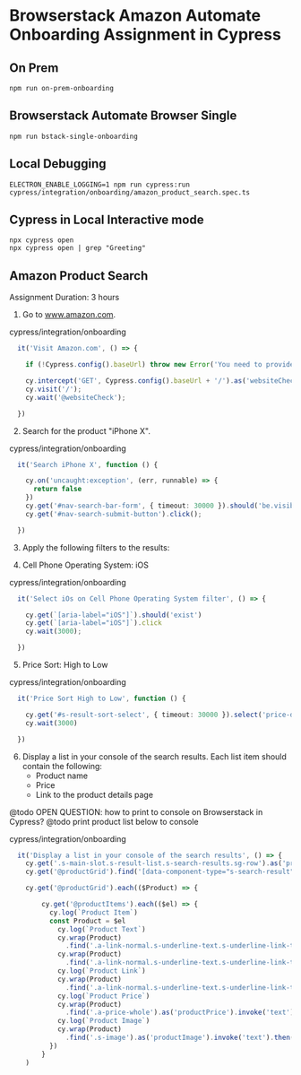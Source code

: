 
# Browserstack Amazon Automate Onboarding Assignment in Cypress

## On Prem

```
npm run on-prem-onboarding
```

## Browserstack Automate Browser Single

```
npm run bstack-single-onboarding
```

## Local Debugging

```
ELECTRON_ENABLE_LOGGING=1 npm run cypress:run cypress/integration/onboarding/amazon_product_search.spec.ts
```
## Cypress in Local Interactive mode

```
npx cypress open
npx cypress open | grep "Greeting"
```

## Amazon Product Search
Assignment Duration: 3 hours

1. Go to www.amazon.com. 

cypress/integration/onboarding
```typescript
  it('Visit Amazon.com', () => {

    if (!Cypress.config().baseUrl) throw new Error('You need to provide a url');

    cy.intercept('GET', Cypress.config().baseUrl + '/').as('websiteCheck')
    cy.visit('/');
    cy.wait('@websiteCheck');

  })
```

2. Search for the product "iPhone X". 


cypress/integration/onboarding
```typescript
  it('Search iPhone X', function () {

    cy.on('uncaught:exception', (err, runnable) => {
      return false  
    })    
    cy.get('#nav-search-bar-form', { timeout: 30000 }).should('be.visible').click({ force: true }).type('iPhone 14' + '{enter}');
    cy.get('#nav-search-submit-button').click();

  })  
```

3. Apply the following filters to the results:  

4. Cell Phone Operating System: iOS

cypress/integration/onboarding
```typescript
  it('Select iOs on Cell Phone Operating System filter', () => {

    cy.get(`[aria-label="iOS"]`).should('exist')
    cy.get(`[aria-label="iOS"]`).click
    cy.wait(3000);

  })
```


5. Price Sort: High to Low

cypress/integration/onboarding
```typescript
  it('Price Sort High to Low', function () {

    cy.get('#s-result-sort-select', { timeout: 30000 }).select('price-desc-rank', { force: true }).click
    cy.wait(3000)

  })
```

6. Display a list in your console of the search results. Each list item should contain the following:
   * Product name
   * Price
   * Link to the product details page

@todo OPEN QUESTION: how to print to console on Browserstack in Cypress? 
@todo print product list below to console

cypress/integration/onboarding
```typescript
  it('Display a list in your console of the search results', () => {
    cy.get('.s-main-slot.s-result-list.s-search-results.sg-row').as('productGrid').should('be.exist');
    cy.get('@productGrid').find('[data-component-type="s-search-result"]').as('productItems').should('be.exist');

    cy.get('@productGrid').each(($Product) => {

        cy.get('@productItems').each(($el) => {
          cy.log(`Product Item`)
          const Product = $el
            cy.log(`Product Text`)
            cy.wrap(Product)
              .find('.a-link-normal.s-underline-text.s-underline-link-text.s-link-style.a-text-normal').as('productText').invoke('text').then(cy.log)
            cy.wrap(Product)
              .find('.a-link-normal.s-underline-text.s-underline-link-text.s-link-style.a-text-normal').as('productText').invoke('text').then(console.log)
            cy.log(`Product Link`)
            cy.wrap(Product)
              .find('.a-link-normal.s-underline-text.s-underline-link-text.s-link-style.a-text-normal').first().invoke('attr', 'href').as('productLink').then(cy.log)
            cy.log(`Product Price`)
            cy.wrap(Product)
              .find('.a-price-whole').as('productPrice').invoke('text').then(cy.log)
            cy.log(`Product Image`)
            cy.wrap(Product)
              .find('.s-image').as('productImage').invoke('text').then(cy.log)
          })          
        }
    )
```
